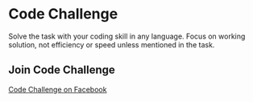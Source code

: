 # Code Challenge

Solve the task with your coding skill in any language. Focus on working solution, not efficiency or speed unless mentioned in the task.

## Join Code Challenge

[Code Challenge on Facebook](https://www.facebook.com/groups/202249393918924/)